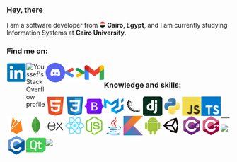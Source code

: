 <h3> Hey, there</h3>
<p>
    I am a software developer from
        <img alt="Egypt" width="13px" title="Egypt"
        src="./imgs/egypt-logo.png"/>
    <b>Cairo, Egypt</b>, and I am currently studying <span title="Faculty of Computers and Artificial Intelligence">Information Systems at <b>Cairo University</b>.</span>
</p>

### Find me on:

<a target="_blank" href="https://www.linkedin.com/in/youssef-attai/" title="My LinkedIn profile">
    <img align="left" alt="Youssef's LinkedIn profile" width="44px" 
    src="./imgs/linkedin-logo.svg"/>
</a>

<a target="_blank" href="https://stackoverflow.com/u/14174934/" title="My StackOverflow profile">
    <img align="left" alt="Youssef's StackOverflow profile" width="44px"
     src="./imgs/stackoverflow-logo.svg"/>
</a>

<a target="_blank" href="https://discord.com/users/832587472411820044/" title="My Discord">
    <img align="left" alt="Youssef's Discord" width="44px"
     src="./imgs/discord.svg"/>
</a>

<a target="_blank" href="https://g.dev/youssef-attai/" title="My Google Developer profile">
    <img align="left" alt="Youssef's Google Developer profile" width="44px" 
    src="./imgs/google-developers.svg"/>
</a>

<a target="_blank" href="mailto:youssefgalalnazem@gmail.com" title="Email me">
    <img align="left" alt="Youssef's Gmail" width="44px" 
    src="./imgs/gmail.svg"/>
</a>

<br/>

### Knowledge and skills:

<p>
    <img align="left" width="44px" title="HTML"
    src="./imgs/html5-original.svg"/>
    <img align="left" width="44px" title="CSS"
    src="./imgs/css3-original.svg"/>
    <img align="left" width="44px" title="Bootstrap"
    src="./imgs/bootstrap-original.svg"/>
        <img align="left" width="44px" title="Material UI"
    src="./imgs/mui.svg"/>
    <img align="left" width="44px" title="Flask"
    src="./imgs/flask-original.png"/>
    <img align="left" width="44px" title="Django"
    src="./imgs/django-plain.svg"/>
    <img align="left" width="44px" title="Python"
    src="./imgs/python-original.svg"/>
    <img align="left" width="44px" title="Javascript"
    src="./imgs/javascript-original.svg"/>
    <img align="left" width="44px" title="Typescript"
    src="./imgs/typescript.svg"/>
    <img align="left" width="44px"title="Firebase"
    src="./imgs/firebase-plain.svg"/>
    <img align="left" width="44px" title="MongoDB"
    src="./imgs/mongodb-original.svg"/>
    <img align="left" width="44px" title="Express.js"
    src="./imgs/express-original.png"/>
    <img align="left" width="44px" title="React.js"
    src="./imgs/react-original.svg"/>
    <img align="left" width="44px" title="Node.js"
    src="./imgs/nodejs-original.svg"/>
    <img align="left" width="44px" title="Java"
    src="./imgs/java-original.svg"/>
    <img align="left" width="44px" title="Kotlin"
    src="./imgs/kotlin-original.svg"/>
    <img align="left" width="44px" title="Android development"
    src="./imgs/android-plain.svg"/>
    <img align="left" width="44px" title="Unity"
    src="./imgs/unity-original.png"/>
    <img align="left" width="44px" title="C#"
    src="./imgs/csharp-original.svg"/>
    <img align="left" width="44px" title="C++"
    src="./imgs/cplusplus-original.svg"/>
    <img align="left" width="44px" title="C"
    src="./imgs/c-original.svg"/>
    <img align="left" width="44px" title="Qt"
    src="./imgs/qt.svg"/>
</p>

<br/>
<br/>
<hr/>

<img 
width="50%" 
src="https://github-readme-stats.vercel.app/api/top-langs/?username=youssef-attai&layout=compact&theme=dark" />

<img width="50%" 
src="http://github-readme-streak-stats.herokuapp.com/?user=youssef-attai&theme=dark&date_format=M%20j%5B%2C%20Y%5D&ring=ff3068&fire=ff3068&sideNums=ff3068" />
